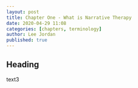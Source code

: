 ```yaml
---
layout: post
title: Chapter One - What is Narrative Therapy
date: 2020-04-29 11:08
categories: [chapters, terminology]
author: Lee Jordan
published: true
---
```


<h2>Heading</h2>

text3
